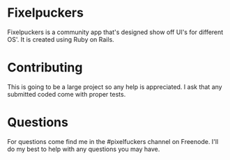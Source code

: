 Fixelpuckers
============

Fixelpuckers is a community app that's designed show off UI's for different OS'. It is created using Ruby on Rails.

Contributing
============

This is going to be a large project so any help is appreciated. I ask that any submitted coded come with proper tests.

Questions
=========

For questions come find me in the #pixelfuckers channel on Freenode. I'll do my best to help with any questions you may have.
